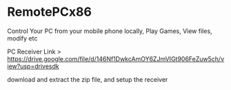 # RemotePCx86
Control Your PC from your mobile phone locally, Play Games, View files, modify etc

PC Receiver Link > https://drive.google.com/file/d/146Nf1DwkcAmOY6ZJmVIGt906FeZuw5ch/view?usp=drivesdk

download and extract the zip file, and setup the receiver 
